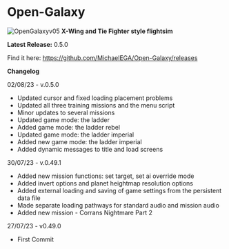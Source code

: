 # Open-Galaxy
![OpenGalaxyv05](https://github.com/MichaelEGA/Open-Galaxy/assets/67586167/065166c6-3e87-4980-953f-92cb9aa729d5)
**X-Wing and Tie Fighter style flightsim**

**Latest Release:** 0.5.0

Find it here: https://github.com/MichaelEGA/Open-Galaxy/releases

**Changelog**

02/08/23 - v.0.5.0
  - Updated cursor and fixed loading placement problems
  - Updated all three training missions and the menu script
  - Minor updates to several missions
  - Updated game mode: the ladder
  - Added game mode: the ladder rebel
  - Updated game mode: the ladder imperial
  - Added new game mode: the ladder imperial
  - Added dynamic messages to title and load screens

30/07/23 - v.0.49.1
  - Added new mission functions: set target, set ai override mode
  - Added invert options and planet heightmap resolution options
  - Added external loading and saving of game settings from the persistent data file
  - Made separate loading pathways for standard audio and mission audio
  - Added new mission - Corrans Nightmare Part 2

27/07/23 - v0.49.0
  - First Commit
